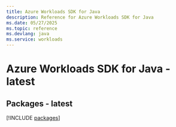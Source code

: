```yaml
---
title: Azure Workloads SDK for Java
description: Reference for Azure Workloads SDK for Java
ms.date: 05/27/2025
ms.topic: reference
ms.devlang: java
ms.service: workloads
---
```

# Azure Workloads SDK for Java - latest
## Packages - latest
[!INCLUDE [packages](workloads-index.md)]